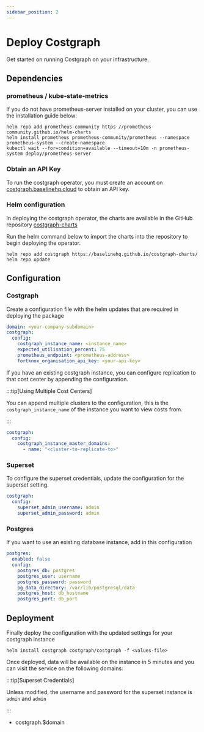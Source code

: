 ```yaml
---
sidebar_position: 2
---
```


# Deploy Costgraph

Get started on running Costgraph on your infrastructure.


## Dependencies

### prometheus / kube-state-metrics

If you do not have prometheus-server installed on your cluster, you can use the installation guide below:

```shell
helm repo add prometheus-community https //prometheus-community.github.io/helm-charts
helm install prometheus prometheus-community/prometheus --namespace prometheus-system --create-namespace
kubectl wait --for=condition=available --timeout=10m -n prometheus-system deploy/prometheus-server
```

### Obtain an API Key

To run the costgraph operator, you must create an account on [costgraph.baselinehq.cloud](https://costgraph.baselinehq.cloud/) to obtain an API key.  

### Helm configuration 
In deploying the costgraph operator, the charts are available in the GitHub repository [costgraph-charts](https://github.com/BaselineHQ/costgraph-charts)

Run the helm command below to import the charts into the repository to begin deploying the operator.

```shell
helm repo add costgraph https://baselinehq.github.io/costgraph-charts/
helm repo update
```


## Configuration

### Costgraph
Create a configuration file with the helm updates that are required in deploying the package

```yaml
domain: <your-company-subdomain>
costgraph:
  config:
    costgraph_instance_name: <instance_name>
    expected_utilisation_percent: 75
    prometheus_endpoint: <prometheus-address>
    fortknox_organisation_api_key: <your-api-key>
```

If you have an existing costgraph instance, you can configure replication to that cost center by appending the configuration.

:::tip[Using Multiple Cost Centers]

You can append multiple clusters to the configuration, this is the `costgraph_instance_name` of the instance you want to view costs from.

:::


```yaml
costgraph:
  config:
    costgraph_instance_master_domains:
      - name: "<cluster-to-replicate-to>"
```

### Superset
To configure the superset credentials, update the configuration for the superset setting.

```yaml
costgraph:
  config:
    superset_admin_username: admin
    superset_admin_password: admin
```

### Postgres
If you want to use an existing database instance, add in this configuration

```yaml
postgres:
  enabled: false
  config:
    postgres_db: postgres
    postgres_user: username
    postgres_password: password
    pg_data_directory: /var/lib/postgresql/data
    postgres_host: db_hostname
    postgres_port: db_port
```

## Deployment
Finally deploy the configuration with the updated settings for your costgraph instance 

```shell
helm install costgraph costgraph/costgraph -f <values-file>
```

Once deployed, data will be available on the instance in 5 minutes and you can visit the service on the following domains:

:::tip[Superset Credentials]

Unless modified, the username and password for the superset instance is `admin` and `admin`

:::

- costgraph.$domain




